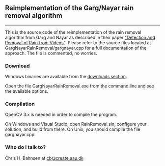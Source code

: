 ## Reimplementation of the Garg/Nayar rain removal algorithm
---

This is the source code of the reimplementation of the rain removal algorithm from Garg and Nayar as described in their paper ["Detection and Removal of Rain from Videos"](ieeexplore.ieee.org/abstract/document/1315077/). 
Please refer to the source files located at GargNayarRainRemoval/gargnayar.cpp for a full documentation of the approach. The file is commented, no worries.


### Download
Windows binaries are available from the [downloads section](https://bitbucket.org/aauvap/rainremoval/downloads/).

Open the file GargNayarRainRemoval.exe from the command line and see the available options.


### Compilation
OpenCV 3.x is needed in order to compile the program.

On Windows and Visual Studio, open RainRemoval.sln, configure your solution, and build from there. 
On Unix, you should compile the file gargnayar.cpp.


### Who do I talk to?
Chris H. Bahnsen at cb@create.aau.dk